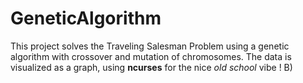 # GeneticAlgorithm

This project solves the Traveling Salesman Problem using a genetic algorithm with crossover and mutation of chromosomes.
The data is visualized as a graph, using **ncurses** for the nice *old school* vibe ! B)
